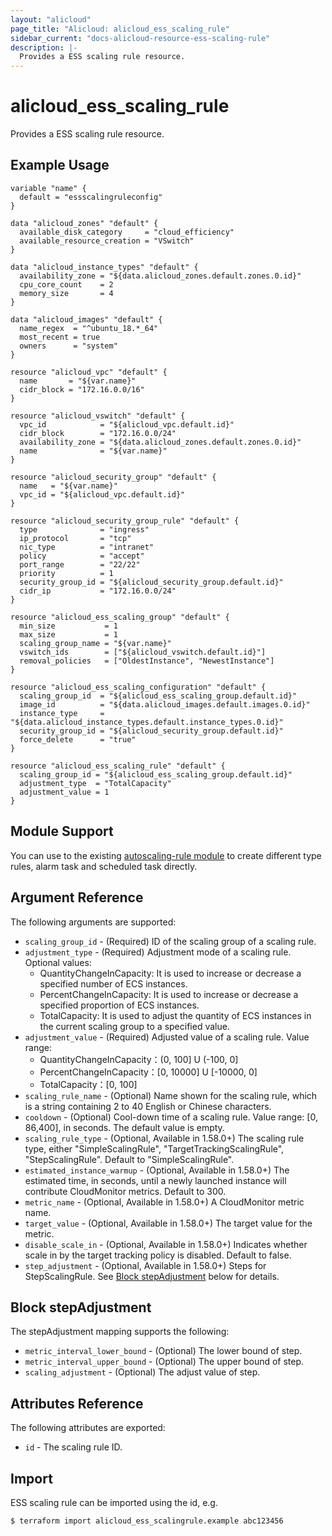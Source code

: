 ```yaml
---
layout: "alicloud"
page_title: "Alicloud: alicloud_ess_scaling_rule"
sidebar_current: "docs-alicloud-resource-ess-scaling-rule"
description: |-
  Provides a ESS scaling rule resource.
---
```


# alicloud\_ess\_scaling\_rule

Provides a ESS scaling rule resource.

## Example Usage

```
variable "name" {
  default = "essscalingruleconfig"
}

data "alicloud_zones" "default" {
  available_disk_category     = "cloud_efficiency"
  available_resource_creation = "VSwitch"
}

data "alicloud_instance_types" "default" {
  availability_zone = "${data.alicloud_zones.default.zones.0.id}"
  cpu_core_count    = 2
  memory_size       = 4
}

data "alicloud_images" "default" {
  name_regex  = "^ubuntu_18.*_64"
  most_recent = true
  owners      = "system"
}

resource "alicloud_vpc" "default" {
  name       = "${var.name}"
  cidr_block = "172.16.0.0/16"
}

resource "alicloud_vswitch" "default" {
  vpc_id            = "${alicloud_vpc.default.id}"
  cidr_block        = "172.16.0.0/24"
  availability_zone = "${data.alicloud_zones.default.zones.0.id}"
  name              = "${var.name}"
}

resource "alicloud_security_group" "default" {
  name   = "${var.name}"
  vpc_id = "${alicloud_vpc.default.id}"
}

resource "alicloud_security_group_rule" "default" {
  type              = "ingress"
  ip_protocol       = "tcp"
  nic_type          = "intranet"
  policy            = "accept"
  port_range        = "22/22"
  priority          = 1
  security_group_id = "${alicloud_security_group.default.id}"
  cidr_ip           = "172.16.0.0/24"
}

resource "alicloud_ess_scaling_group" "default" {
  min_size           = 1
  max_size           = 1
  scaling_group_name = "${var.name}"
  vswitch_ids        = ["${alicloud_vswitch.default.id}"]
  removal_policies   = ["OldestInstance", "NewestInstance"]
}

resource "alicloud_ess_scaling_configuration" "default" {
  scaling_group_id  = "${alicloud_ess_scaling_group.default.id}"
  image_id          = "${data.alicloud_images.default.images.0.id}"
  instance_type     = "${data.alicloud_instance_types.default.instance_types.0.id}"
  security_group_id = "${alicloud_security_group.default.id}"
  force_delete      = "true"
}

resource "alicloud_ess_scaling_rule" "default" {
  scaling_group_id = "${alicloud_ess_scaling_group.default.id}"
  adjustment_type  = "TotalCapacity"
  adjustment_value = 1
}
```

## Module Support

You can use to the existing [autoscaling-rule module](https://registry.terraform.io/modules/terraform-alicloud-modules/autoscaling-rule/alicloud) 
to create different type rules, alarm task and scheduled task directly.

## Argument Reference

The following arguments are supported:

* `scaling_group_id` - (Required) ID of the scaling group of a scaling rule.
* `adjustment_type` - (Required) Adjustment mode of a scaling rule. Optional values:
    - QuantityChangeInCapacity: It is used to increase or decrease a specified number of ECS instances.
    - PercentChangeInCapacity: It is used to increase or decrease a specified proportion of ECS instances.
    - TotalCapacity: It is used to adjust the quantity of ECS instances in the current scaling group to a specified value.
* `adjustment_value` - (Required) Adjusted value of a scaling rule. Value range:
    - QuantityChangeInCapacity：(0, 100] U (-100, 0]
    - PercentChangeInCapacity：[0, 10000] U [-10000, 0]
    - TotalCapacity：[0, 100]
* `scaling_rule_name` - (Optional) Name shown for the scaling rule, which is a string containing 2 to 40 English or Chinese characters.
* `cooldown` - (Optional) Cool-down time of a scaling rule. Value range: [0, 86,400], in seconds. The default value is empty.
* `scaling_rule_type` - (Optional, Available in 1.58.0+) The scaling rule type, either "SimpleScalingRule", "TargetTrackingScalingRule", "StepScalingRule". Default to "SimpleScalingRule".
* `estimated_instance_warmup` - (Optional, Available in 1.58.0+) The estimated time, in seconds, until a newly launched instance will contribute CloudMonitor metrics. Default to 300.
* `metric_name` - (Optional, Available in 1.58.0+) A CloudMonitor metric name.
* `target_value` - (Optional, Available in 1.58.0+) The target value for the metric.
* `disable_scale_in` - (Optional, Available in 1.58.0+) Indicates whether scale in by the target tracking policy is disabled. Default to false.
* `step_adjustment` - (Optional, Available in 1.58.0+) Steps for StepScalingRule. See [Block stepAdjustment](#block-stepAdjustment) below for details.

## Block stepAdjustment

The stepAdjustment mapping supports the following:

* `metric_interval_lower_bound` - (Optional) The lower bound of step.
* `metric_interval_upper_bound` - (Optional) The upper bound of step.
* `scaling_adjustment` - (Optional) The adjust value of step.

## Attributes Reference

The following attributes are exported:

* `id` - The scaling rule ID.

## Import

ESS scaling rule can be imported using the id, e.g.

```
$ terraform import alicloud_ess_scalingrule.example abc123456
```